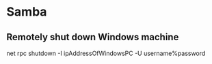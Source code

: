 # Samba
Remotely shut down Windows machine
----------------------------------


 net rpc shutdown -I ipAddressOfWindowsPC -U username%password

